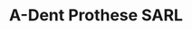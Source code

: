 ---
title: "A-Dent Prothese SARL"
url: /bedarrides/a-dent-prothese-sarl/
shop: approvisionnement médical
---